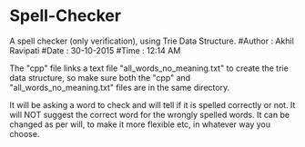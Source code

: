 # Spell-Checker
A spell checker (only verification), using Trie Data Structure.
#Author : Akhil Ravipati
#Date : 30-10-2015
#Time : 12:14 AM

The "cpp" file links a text file "all_words_no_meaning.txt" to create the trie data structure, so make sure both the "cpp" and "all_words_no_meaning.txt" files are in the same directory.

It will be asking a word to check and will tell if it is spelled correctly or not. It will NOT suggest the correct word for the wrongly spelled words. It can be changed as per will, to make it more flexible etc, in whatever way you choose.

